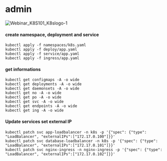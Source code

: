 # admin

![Webinar_K8S101_K8slogo-1](https://user-images.githubusercontent.com/26479/113612862-aaadd080-9650-11eb-83db-7a3103293c3c.png)

#### create namespace, deployment and service
```
kubectl apply -f namespaces/k8s.yaml
kubectl apply -f deploy/app.yaml
kubectl apply -f service/app.yaml
kubectl apply -f ingress/app.yaml
```

#### get informations
```
kubectl get configmaps -A -o wide
kubectl get deployments -A -o wide
kubectl get daemonsets -A -o wide
kubectl get no -A -o wide
kubectl get po -A -o wide
kubectl get svc -A -o wide
kubectl get endpoints -A -o wide
kubectl get ing -A -o wide
```

#### Update services set external IP
```
kubectl patch svc app-loadbalancer -n k8s -p '{"spec": {"type": "LoadBalancer", "externalIPs":["172.17.0.100"]}}'
kubectl patch svc database-loadbalancer -n k8s -p '{"spec": {"type": "LoadBalancer", "externalIPs":["172.17.0.101"]}}'
kubectl patch svc nginx-ingress -n nginx-ingress -p '{"spec": {"type": "LoadBalancer", "externalIPs":["172.17.0.102"]}}'
```
